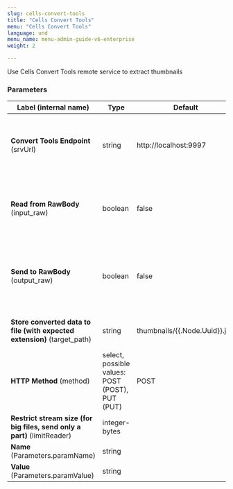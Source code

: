 ```yaml
---
slug: cells-convert-tools
title: "Cells Convert Tools"
menu: "Cells Convert Tools"
language: und
menu_name: menu-admin-guide-v6-enterprise
weight: 2

---
```


 Use Cells Convert Tools remote service to extract thumbnails

### Parameters
|Label (internal name)|Type|Default|Description|
|---|---|---|---|
|**Convert Tools Endpoint** (srvUrl)|string|http://localhost:9997|Full URL to a running instance of Convert Tools (including http)|
|**Read from RawBody** (input_raw)|boolean|false|Read data from RawBody instead of reading .Input.Node content|
|**Send to RawBody** (output_raw)|boolean|false|Send to RawBody instead of direct writing to file (next field is ignored)|
|**Store converted data to file (with expected extension)** (target_path)|string|thumbnails/{{.Node.Uuid}}.jpg|Where to store conversion output|
|**HTTP Method** (method)|select, possible values: POST (POST),<br/>PUT (PUT)|POST||
|**Restrict stream size (for big files, send only a part)** (limitReader)|integer-bytes|<no value>||
|**Name** (Parameters.paramName)|string|<no value>|Parameter Name|
|**Value** (Parameters.paramValue)|string|<no value>|Parameter Value|





